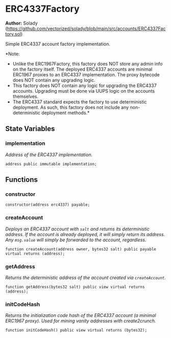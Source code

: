 # ERC4337Factory
**Author:**
Solady (https://github.com/vectorized/solady/blob/main/src/accounts/ERC4337Factory.sol)

Simple ERC4337 account factory implementation.

*Note:
- Unlike the ERC1967Factory, this factory does NOT store any admin info on the factory itself.
The deployed ERC4337 accounts are minimal ERC1967 proxies to an ERC4337 implementation.
The proxy bytecode does NOT contain any upgrading logic.
- This factory does NOT contain any logic for upgrading the ERC4337 accounts.
Upgrading must be done via UUPS logic on the accounts themselves.
- The ERC4337 standard expects the factory to use deterministic deployment.
As such, this factory does not include any non-deterministic deployment methods.*


## State Variables
### implementation
*Address of the ERC4337 implementation.*


```solidity
address public immutable implementation;
```


## Functions
### constructor


```solidity
constructor(address erc4337) payable;
```

### createAccount

*Deploys an ERC4337 account with `salt` and returns its deterministic address.
If the account is already deployed, it will simply return its address.
Any `msg.value` will simply be forwarded to the account, regardless.*


```solidity
function createAccount(address owner, bytes32 salt) public payable virtual returns (address);
```

### getAddress

*Returns the deterministic address of the account created via `createAccount`.*


```solidity
function getAddress(bytes32 salt) public view virtual returns (address);
```

### initCodeHash

*Returns the initialization code hash of the ERC4337 account (a minimal ERC1967 proxy).
Used for mining vanity addresses with create2crunch.*


```solidity
function initCodeHash() public view virtual returns (bytes32);
```


